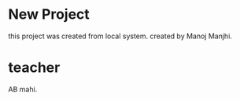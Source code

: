 # New Project
this project was created from  local system. created by Manoj Manjhi.

# teacher
 AB mahi.